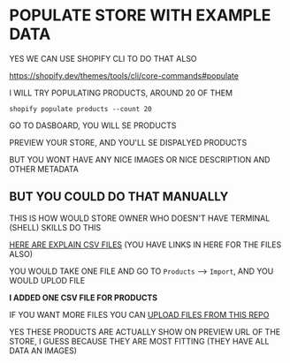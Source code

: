 # POPULATE STORE WITH EXAMPLE DATA

YES WE CAN USE SHOPIFY CLI TO DO THAT ALSO

<https://shopify.dev/themes/tools/cli/core-commands#populate>

I WILL TRY POPULATING PRODUCTS, AROUND 20 OF THEM

```
shopify populate products --count 20 
```

GO TO DASBOARD, YOU WILL SE PRODUCTS

PREVIEW YOUR STORE, AND YOU'LL SE DISPALYED PRODUCTS

BUT YOU WONT HAVE ANY NICE IMAGES OR NICE DESCRIPTION AND OTHER METADATA

## BUT YOU COULD DO THAT MANUALLY

THIS IS HOW WOULD STORE OWNER WHO DOESN'T HAVE TERMINAL (SHELL) SKILLS DO THIS

[HERE ARE EXPLAIN CSV FILES](https://help.shopify.com/en/manual/shopify-admin/productivity-tools/csv-files) (YOU HAVE LINKS IN HERE FOR THE FILES ALSO)

YOU WOULD TAKE ONE FILE AND GO TO `Products` --> `Import`, AND YOU WOULD UPLOD FILE

**I ADDED ONE CSV FILE FOR PRODUCTS**

IF YOU WANT MORE FILES YOU CAN [UPLOAD FILES FROM THIS REPO](https://github.com/shopifypartners/product-csvs)

YES THESE PRODUCTS ARE ACTUALLY SHOW ON PREVIEW URL OF THE STORE, I GUESS BECAUSE THEY ARE MOST FITTING (THEY HAVE ALL DATA AN IMAGES)